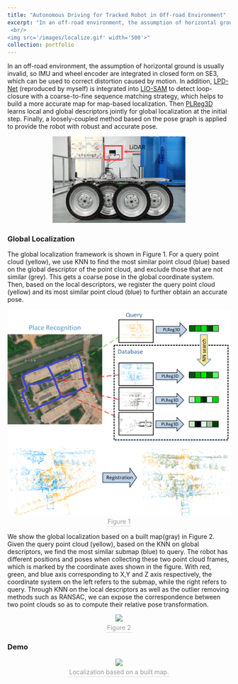 ```yaml
---
title: "Autonomous Driving for Tracked Robot in Off-road Environment"
excerpt: "In an off-road environment, the assumption of horizontal ground is usually invalid, so IMU and wheel encoder are integrated in closed form on SE3, which can be used to correct distortion caused by motion. In addition, [LPD-Net](https://github.com/qiaozhijian/LPD-Net-Pytorch.git) (reproduced by myself) is integrated into [LIO-SAM](https://github.com/TixiaoShan/LIO-SAM.git) to detect loop-closure with a coarse-to-fine sequence matching strategy, which helps to build a more accurate map for map-based localization. Then [PLReg3D](https://github.com/IRMVLab/PLReg3D.git) learns local and global descriptors jointly for global localization at the initial step. Finally, a loosely-coupled method based on the pose graph is applied to provide the robot with robust and accurate pose.
 <br/>
<img src='/images/localize.gif' width='500'>"
collection: portfolio
---
```


In an off-road environment, the assumption of horizontal ground is usually invalid, so IMU and wheel encoder are integrated in closed form on SE3, which can be used to correct distortion caused by motion. In addition, [LPD-Net](https://github.com/qiaozhijian/LPD-Net-Pytorch.git) (reproduced by myself) is integrated into [LIO-SAM](https://github.com/TixiaoShan/LIO-SAM.git) to detect loop-closure with a coarse-to-fine sequence matching strategy, which helps to build a more accurate map for map-based localization. Then [PLReg3D](https://github.com/IRMVLab/PLReg3D.git) learns local and global descriptors jointly for global localization at the initial step. Finally, a loosely-coupled method based on the pose graph is applied to provide the robot with robust and accurate pose.
 <br/>
<div align=center><img src='/images/robot.png' width='300'></div>

### Global Localization
The global localization framework is shown in Figure 1. For a query point cloud (yellow), we use KNN to find the most similar point cloud (blue) based on the global descriptor of the point cloud, and exclude those that are not similar (grey). This gets a coarse pose in the global coordinate system. Then, based on the local descriptors, we register the query point cloud (yellow) and its most similar point cloud (blue) to further obtain an accurate pose.

<div align=center>
<img src='/images/pipline.png' >
<br>
<div style="color:orange; border-bottom: 1px solid #d9d9d9;display: inline-block;color: #999;padding: 2px;">
Figure 1
</div>
</div>

We show the global localization based on a built map(gray) in Figure 2. Given the query point cloud (yellow), based on the KNN on global
descriptors, we find the most similar submap (blue) to query. The robot has different positions and poses when collecting these two point
cloud frames, which is marked by the coordinate axes shown in the figure. With red, green, and blue axis corresponding to X,Y and
Z axis respectively, the coordinate system on the left refers to the submap, while the right refers to query. Through KNN on the local
descriptors as well as the outlier removing methods such as RANSAC, we can expose the correspondence between two point clouds so
as to compute their relative pose transformation.

<div align=center>
<img src='/images/registration.jpg' >
<br>
<div style="color:orange; border-bottom: 1px solid #d9d9d9;display: inline-block;color: #999;padding: 2px;">
Figure 2
</div>
</div>

### Demo
<div align=center>
<img src='/images/localize.gif' width='500'>
<br>
<div style="color:orange; border-bottom: 1px solid #d9d9d9;display: inline-block;color: #999;padding: 2px;">
Localization based on a built map.
</div>
</div>
